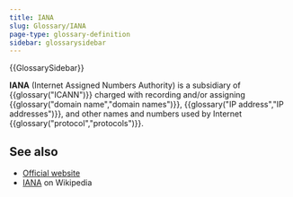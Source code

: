 ```yaml
---
title: IANA
slug: Glossary/IANA
page-type: glossary-definition
sidebar: glossarysidebar
---
```


{{GlossarySidebar}}

**IANA** (Internet Assigned Numbers Authority) is a subsidiary of {{glossary("ICANN")}} charged with recording and/or assigning {{glossary("domain name","domain names")}}, {{glossary("IP address","IP addresses")}}, and other names and numbers used by Internet {{glossary("protocol","protocols")}}.

## See also

- [Official website](https://www.iana.org/)
- [IANA](https://en.wikipedia.org/wiki/Internet_Assigned_Numbers_Authority) on Wikipedia
